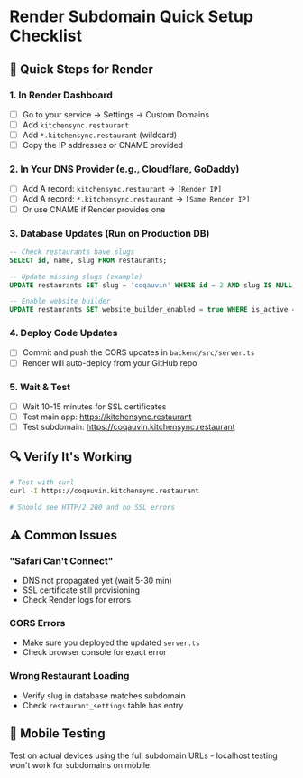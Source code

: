 # Render Subdomain Quick Setup Checklist

## 🚀 Quick Steps for Render

### 1. In Render Dashboard
- [ ] Go to your service → Settings → Custom Domains
- [ ] Add `kitchensync.restaurant`
- [ ] Add `*.kitchensync.restaurant` (wildcard)
- [ ] Copy the IP addresses or CNAME provided

### 2. In Your DNS Provider (e.g., Cloudflare, GoDaddy)
- [ ] Add A record: `kitchensync.restaurant` → `[Render IP]`
- [ ] Add A record: `*.kitchensync.restaurant` → `[Same Render IP]`
- [ ] Or use CNAME if Render provides one

### 3. Database Updates (Run on Production DB)
```sql
-- Check restaurants have slugs
SELECT id, name, slug FROM restaurants;

-- Update missing slugs (example)
UPDATE restaurants SET slug = 'coqauvin' WHERE id = 2 AND slug IS NULL;

-- Enable website builder
UPDATE restaurants SET website_builder_enabled = true WHERE is_active = true;
```

### 4. Deploy Code Updates
- [ ] Commit and push the CORS updates in `backend/src/server.ts`
- [ ] Render will auto-deploy from your GitHub repo

### 5. Wait & Test
- [ ] Wait 10-15 minutes for SSL certificates
- [ ] Test main app: https://kitchensync.restaurant
- [ ] Test subdomain: https://coqauvin.kitchensync.restaurant

## 🔍 Verify It's Working

```bash
# Test with curl
curl -I https://coqauvin.kitchensync.restaurant

# Should see HTTP/2 200 and no SSL errors
```

## ⚠️ Common Issues

### "Safari Can't Connect"
- DNS not propagated yet (wait 5-30 min)
- SSL certificate still provisioning
- Check Render logs for errors

### CORS Errors
- Make sure you deployed the updated `server.ts`
- Check browser console for exact error

### Wrong Restaurant Loading
- Verify slug in database matches subdomain
- Check `restaurant_settings` table has entry

## 📱 Mobile Testing
Test on actual devices using the full subdomain URLs - localhost testing won't work for subdomains on mobile. 